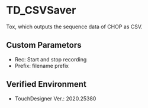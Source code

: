 # TD_CSVSaver
Tox, which outputs the sequence data of CHOP as CSV.

## Custom Parametors
- Rec: Start and stop recording
- Prefix: filename prefix

## Verified Environment
- TouchDesigner Ver.: 2020.25380
